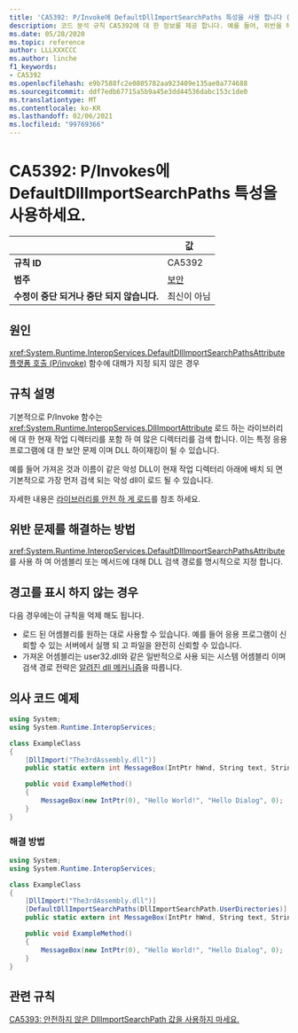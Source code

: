 ```yaml
---
title: 'CA5392: P/Invoke에 DefaultDllImportSearchPaths 특성을 사용 합니다 (코드 분석).'
description: 코드 분석 규칙 CA5392에 대 한 정보를 제공 합니다. 예를 들어, 위반을 해결 하는 방법, 위반 하는 경우를 포함 합니다.
ms.date: 05/28/2020
ms.topic: reference
author: LLLXXXCCC
ms.author: linche
f1_keywords:
- CA5392
ms.openlocfilehash: e9b7588fc2e0805782aa923409e135ae0a774688
ms.sourcegitcommit: ddf7edb67715a5b9a45e3dd44536dabc153c1de0
ms.translationtype: MT
ms.contentlocale: ko-KR
ms.lasthandoff: 02/06/2021
ms.locfileid: "99769366"
---
```

# <a name="ca5392-use-defaultdllimportsearchpaths-attribute-for-pinvokes"></a>CA5392: P/Invokes에 DefaultDllImportSearchPaths 특성을 사용하세요.

| | 값 |
|-|-|
| **규칙 ID** |CA5392|
| **범주** |[보안](security-warnings.md)|
| **수정이 중단 되거나 중단 되지 않습니다.** |최신이 아님|

## <a name="cause"></a>원인

<xref:System.Runtime.InteropServices.DefaultDllImportSearchPathsAttribute> [플랫폼 호출 (P/invoke)](../../../standard/native-interop/pinvoke.md) 함수에 대해가 지정 되지 않은 경우

## <a name="rule-description"></a>규칙 설명

기본적으로 P/Invoke 함수는 <xref:System.Runtime.InteropServices.DllImportAttribute> 로드 하는 라이브러리에 대 한 현재 작업 디렉터리를 포함 하 여 많은 디렉터리를 검색 합니다. 이는 특정 응용 프로그램에 대 한 보안 문제 이며 DLL 하이재킹이 될 수 있습니다.

예를 들어 가져온 것과 이름이 같은 악성 DLL이 현재 작업 디렉터리 아래에 배치 되 면 기본적으로 가장 먼저 검색 되는 악성 dll이 로드 될 수 있습니다.

자세한 내용은 [라이브러리를 안전 하 게 로드](https://msrc-blog.microsoft.com/2014/05/13/load-library-safely/)를 참조 하세요.

## <a name="how-to-fix-violations"></a>위반 문제를 해결하는 방법

<xref:System.Runtime.InteropServices.DefaultDllImportSearchPathsAttribute>를 사용 하 여 어셈블리 또는 메서드에 대해 DLL 검색 경로를 명시적으로 지정 합니다.

## <a name="when-to-suppress-warnings"></a>경고를 표시 하지 않는 경우

다음 경우에는이 규칙을 억제 해도 됩니다.

- 로드 된 어셈블리를 원하는 대로 사용할 수 있습니다. 예를 들어 응용 프로그램이 신뢰할 수 있는 서버에서 실행 되 고 파일을 완전히 신뢰할 수 있습니다.
- 가져온 어셈블리는 user32.dll와 같은 일반적으로 사용 되는 시스템 어셈블리 이며 검색 경로 전략은 [알려진 dll 메커니즘](/archive/blogs/larryosterman/what-are-known-dlls-anyway)을 따릅니다.

## <a name="pseudo-code-examples"></a>의사 코드 예제

```csharp
using System;
using System.Runtime.InteropServices;

class ExampleClass
{
    [DllImport("The3rdAssembly.dll")]
    public static extern int MessageBox(IntPtr hWnd, String text, String caption, uint type);

    public void ExampleMethod()
    {
        MessageBox(new IntPtr(0), "Hello World!", "Hello Dialog", 0);
    }
}
```

### <a name="solution"></a>해결 방법

```csharp
using System;
using System.Runtime.InteropServices;

class ExampleClass
{
    [DllImport("The3rdAssembly.dll")]
    [DefaultDllImportSearchPaths(DllImportSearchPath.UserDirectories)]
    public static extern int MessageBox(IntPtr hWnd, String text, String caption, uint type);

    public void ExampleMethod()
    {
        MessageBox(new IntPtr(0), "Hello World!", "Hello Dialog", 0);
    }
}
```

## <a name="related-rules"></a>관련 규칙

[CA5393: 안전하지 않은 DllImportSearchPath 값을 사용하지 마세요.](ca5393.md)
